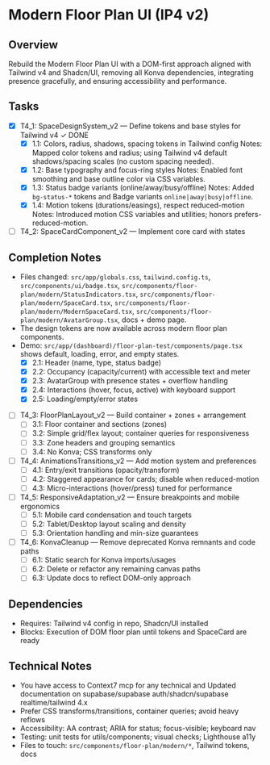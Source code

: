 # Modern Floor Plan UI (IP4 v2)

## Overview
Rebuild the Modern Floor Plan UI with a DOM-first approach aligned with Tailwind v4 and Shadcn/UI, removing all Konva dependencies, integrating presence gracefully, and ensuring accessibility and performance.

## Tasks
- [x] T4_1: SpaceDesignSystem_v2 — Define tokens and base styles for Tailwind v4 ✓ DONE
  - [x] 1.1: Colors, radius, shadows, spacing tokens in Tailwind config
    Notes: Mapped color tokens and radius; using Tailwind v4 default shadows/spacing scales (no custom spacing needed).
  - [x] 1.2: Base typography and focus-ring styles
    Notes: Enabled font smoothing and base outline color via CSS variables.
  - [x] 1.3: Status badge variants (online/away/busy/offline)
    Notes: Added `bg-status-*` tokens and Badge variants `online|away|busy|offline`.
  - [x] 1.4: Motion tokens (durations/easings), respect reduced-motion
    Notes: Introduced motion CSS variables and utilities; honors prefers-reduced-motion.
- [ ] T4_2: SpaceCardComponent_v2 — Implement core card with states
## Completion Notes
- Files changed: `src/app/globals.css`, `tailwind.config.ts`, `src/components/ui/badge.tsx`, `src/components/floor-plan/modern/StatusIndicators.tsx`, `src/components/floor-plan/modern/SpaceCard.tsx`, `src/components/floor-plan/modern/ModernSpaceCard.tsx`, `src/components/floor-plan/modern/AvatarGroup.tsx`, docs + demo page.
- The design tokens are now available across modern floor plan components.
- Demo: `src/app/(dashboard)/floor-plan-test/components/page.tsx` shows default, loading, error, and empty states.
  - [x] 2.1: Header (name, type, status badge)
  - [x] 2.2: Occupancy (capacity/current) with accessible text and meter
  - [x] 2.3: AvatarGroup with presence states + overflow handling
  - [x] 2.4: Interactions (hover, focus, active) with keyboard support
  - [x] 2.5: Loading/empty/error states
- [ ] T4_3: FloorPlanLayout_v2 — Build container + zones + arrangement
  - [ ] 3.1: Floor container and sections (zones)
  - [ ] 3.2: Simple grid/flex layout; container queries for responsiveness
  - [ ] 3.3: Zone headers and grouping semantics
  - [ ] 3.4: No Konva; CSS transforms only
- [ ] T4_4: AnimationsTransitions_v2 — Add motion system and preferences
  - [ ] 4.1: Entry/exit transitions (opacity/transform)
  - [ ] 4.2: Staggered appearance for cards; disable when reduced-motion
  - [ ] 4.3: Micro-interactions (hover/press) tuned for performance
- [ ] T4_5: ResponsiveAdaptation_v2 — Ensure breakpoints and mobile ergonomics
  - [ ] 5.1: Mobile card condensation and touch targets
  - [ ] 5.2: Tablet/Desktop layout scaling and density
  - [ ] 5.3: Orientation handling and min-size guarantees
- [ ] T4_6: KonvaCleanup — Remove deprecated Konva remnants and code paths
  - [ ] 6.1: Static search for Konva imports/usages
  - [ ] 6.2: Delete or refactor any remaining canvas paths
  - [ ] 6.3: Update docs to reflect DOM-only approach

## Dependencies
- Requires: Tailwind v4 config in repo, Shadcn/UI installed
- Blocks: Execution of DOM floor plan until tokens and SpaceCard are ready

## Technical Notes
- You have access to Context7 mcp for any technical and Updated documentation on supabase/supabase auth/shadcn/supabase realtime/tailwind 4.x
- Prefer CSS transforms/transitions, container queries; avoid heavy reflows
- Accessibility: AA contrast; ARIA for status; focus-visible; keyboard nav
- Testing: unit tests for utils/components; visual checks; Lighthouse a11y
- Files to touch: `src/components/floor-plan/modern/*`, Tailwind tokens, docs
